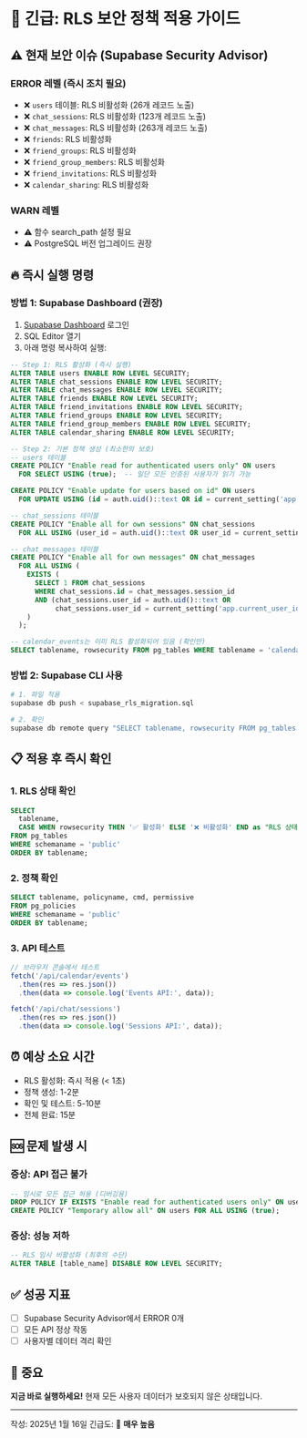 # 🚨 긴급: RLS 보안 정책 적용 가이드

## ⚠️ 현재 보안 이슈 (Supabase Security Advisor)

### ERROR 레벨 (즉시 조치 필요)
- ❌ `users` 테이블: RLS 비활성화 (26개 레코드 노출)
- ❌ `chat_sessions`: RLS 비활성화 (123개 레코드 노출)
- ❌ `chat_messages`: RLS 비활성화 (263개 레코드 노출)
- ❌ `friends`: RLS 비활성화
- ❌ `friend_groups`: RLS 비활성화
- ❌ `friend_group_members`: RLS 비활성화
- ❌ `friend_invitations`: RLS 비활성화
- ❌ `calendar_sharing`: RLS 비활성화

### WARN 레벨
- ⚠️ 함수 search_path 설정 필요
- ⚠️ PostgreSQL 버전 업그레이드 권장

## 🔥 즉시 실행 명령

### 방법 1: Supabase Dashboard (권장)

1. [Supabase Dashboard](https://app.supabase.com) 로그인
2. SQL Editor 열기
3. 아래 명령 복사하여 실행:

```sql
-- Step 1: RLS 활성화 (즉시 실행)
ALTER TABLE users ENABLE ROW LEVEL SECURITY;
ALTER TABLE chat_sessions ENABLE ROW LEVEL SECURITY;
ALTER TABLE chat_messages ENABLE ROW LEVEL SECURITY;
ALTER TABLE friends ENABLE ROW LEVEL SECURITY;
ALTER TABLE friend_invitations ENABLE ROW LEVEL SECURITY;
ALTER TABLE friend_groups ENABLE ROW LEVEL SECURITY;
ALTER TABLE friend_group_members ENABLE ROW LEVEL SECURITY;
ALTER TABLE calendar_sharing ENABLE ROW LEVEL SECURITY;

-- Step 2: 기본 정책 생성 (최소한의 보호)
-- users 테이블
CREATE POLICY "Enable read for authenticated users only" ON users
  FOR SELECT USING (true);  -- 일단 모든 인증된 사용자가 읽기 가능

CREATE POLICY "Enable update for users based on id" ON users
  FOR UPDATE USING (id = auth.uid()::text OR id = current_setting('app.current_user_id', true));

-- chat_sessions 테이블
CREATE POLICY "Enable all for own sessions" ON chat_sessions
  FOR ALL USING (user_id = auth.uid()::text OR user_id = current_setting('app.current_user_id', true));

-- chat_messages 테이블
CREATE POLICY "Enable all for own messages" ON chat_messages
  FOR ALL USING (
    EXISTS (
      SELECT 1 FROM chat_sessions
      WHERE chat_sessions.id = chat_messages.session_id
      AND (chat_sessions.user_id = auth.uid()::text OR
           chat_sessions.user_id = current_setting('app.current_user_id', true))
    )
  );

-- calendar_events는 이미 RLS 활성화되어 있음 (확인만)
SELECT tablename, rowsecurity FROM pg_tables WHERE tablename = 'calendar_events';
```

### 방법 2: Supabase CLI 사용

```bash
# 1. 파일 적용
supabase db push < supabase_rls_migration.sql

# 2. 확인
supabase db remote query "SELECT tablename, rowsecurity FROM pg_tables WHERE schemaname = 'public'"
```

## 📋 적용 후 즉시 확인

### 1. RLS 상태 확인
```sql
SELECT
  tablename,
  CASE WHEN rowsecurity THEN '✅ 활성화' ELSE '❌ 비활성화' END as "RLS 상태"
FROM pg_tables
WHERE schemaname = 'public'
ORDER BY tablename;
```

### 2. 정책 확인
```sql
SELECT tablename, policyname, cmd, permissive
FROM pg_policies
WHERE schemaname = 'public'
ORDER BY tablename;
```

### 3. API 테스트
```javascript
// 브라우저 콘솔에서 테스트
fetch('/api/calendar/events')
  .then(res => res.json())
  .then(data => console.log('Events API:', data));

fetch('/api/chat/sessions')
  .then(res => res.json())
  .then(data => console.log('Sessions API:', data));
```

## ⏰ 예상 소요 시간

- RLS 활성화: 즉시 적용 (< 1초)
- 정책 생성: 1-2분
- 확인 및 테스트: 5-10분
- 전체 완료: 15분

## 🆘 문제 발생 시

### 증상: API 접근 불가
```sql
-- 임시로 모든 접근 허용 (디버깅용)
DROP POLICY IF EXISTS "Enable read for authenticated users only" ON users;
CREATE POLICY "Temporary allow all" ON users FOR ALL USING (true);
```

### 증상: 성능 저하
```sql
-- RLS 임시 비활성화 (최후의 수단)
ALTER TABLE [table_name] DISABLE ROW LEVEL SECURITY;
```

## ✅ 성공 지표

- [ ] Supabase Security Advisor에서 ERROR 0개
- [ ] 모든 API 정상 작동
- [ ] 사용자별 데이터 격리 확인

## 📢 중요

**지금 바로 실행하세요!**
현재 모든 사용자 데이터가 보호되지 않은 상태입니다.

---
작성: 2025년 1월 16일
긴급도: 🔴 **매우 높음**